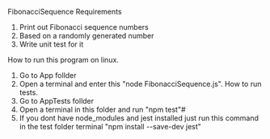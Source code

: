 FibonacciSequence
Requirements 
1. Print out Fibonacci sequence numbers 
2. Based on a randomly generated number 
3. Write unit test for it

How to run this program on linux. 
1. Go to App follder
2. Open a terminal and enter this "node FibonacciSequence.js".
How to run tests. 
1. Go to AppTests follder
2. Open a terminal in this folder and run "npm test"#
3. If you dont have node_modules and jest installed just run this command in the test folder terminal "npm install --save-dev jest"
